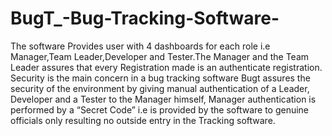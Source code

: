 # BugT_-Bug-Tracking-Software-
The software Provides user with 4 dashboards for each role i.e Manager,Team Leader,Developer and Tester.The Manager and the Team Leader assures that every Registration made is an authenticate registration. Security is the main concern in a bug tracking software Bugt assures the security of the environment by  giving manual authentication of a Leader, Developer and a Tester to the Manager himself, Manager authentication is performed by a “Secret Code” i.e is provided by the software to genuine officials only resulting no outside entry in the Tracking software.
